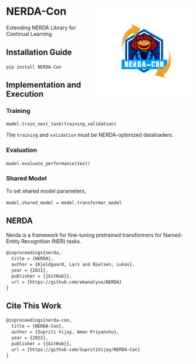 # NERDA-Con <img src="https://raw.githubusercontent.com/SupritiVijay/NERDA-Con/main/logo.png" align="right" height=250/>

Extending NERDA Library for Continual Learning

## Installation Guide

`pip install NERDA-Con`

## Implementation and Execution

### Training

`model.train_next_task(training,validation)`

The `training` and `validation` must be NERDA-optimized dataloaders.

### Evaluation

`model.evaluate_performance(test)`

### Shared Model

To set shared model parameters, 

`model.shared_model = model.transformer_model`

## NERDA

Nerda is a framework for fine-tuning pretrained transformers for Named-Entity Recognition (NER) tasks.
```
@inproceedings{nerda,
  title = {NERDA},
  author = {Kjeldgaard, Lars and Nielsen, Lukas},
  year = {2021},
  publisher = {{GitHub}},
  url = {https://github.com/ebanalyse/NERDA}
}
```

## Cite This Work

```
@inproceedings{nerda-con,
  title = {NERDA-Con},
  author = {Supriti Vijay, Aman Priyanshu},
  year = {2022},
  publisher = {{GitHub}},
  url = {https://github.com/SupritiVijay/NERDA-Con}
}

``` 

